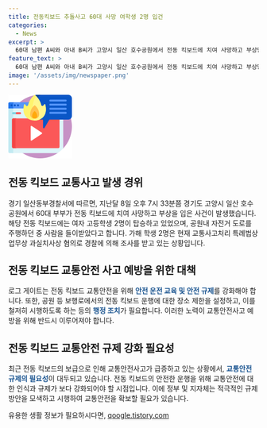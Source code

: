 ```yaml
---
title: 전동킥보드 추돌사고 60대 사망 여학생 2명 입건
categories:
  - News
excerpt: >
  60대 남편 A씨와 아내 B씨가 고양시 일산 호수공원에서 전동 킥보드에 치여 사망하고 부상당한 사건이 발생했다. 가해자로 확인된 여고생 2명은 업무상과실치사상 혐의로 조사 중이며, 주행 경로가 도로로 간주될지에 대한 논의도 이뤄지고 있다. 사건은 큰 충격을 주고 있으며, 가해자와 피해자의 심리적, 법적 측면에 대한 관심이 높다.
feature_text: >
  60대 남편 A씨와 아내 B씨가 고양시 일산 호수공원에서 전동 킥보드에 치여 사망하고 부상당한 사건이 발생했다. 가해자로 확인된 여고생 2명은 업무상과실치사상 혐의로 조사 중이며, 주행 경로가 도로로 간주될지에 대한 논의도 이뤄지고 있다. 사건은 큰 충격을 주고 있으며, 가해자와 피해자의 심리적, 법적 측면에 대한 관심이 높다.
image: '/assets/img/newspaper.png'
---
```


<p><img src="/assets/img/news.png" alt="rentncar 속보" /></p>

<h2 data-ke-size="size26">전동 킥보드 교통사고 발생 경위</h2>

<p data-ke-size="size16">경기 일산동부경찰서에 따르면, 지난달 8일 오후 7시 33분쯤 경기도 고양시 일산 호수공원에서 60대 부부가 전동 킥보드에 치여 사망하고 부상을 입은 사건이 발생했습니다. 해당 전동 킥보드에는 여자 고등학생 2명이 탑승하고 있었으며, 공원내 자전거 도로를 주행하던 중 사람을 들이받았다고 합니다. 가해 학생 2명은 현재 교통사고처리 특례법상 업무상 과실치사상 혐의로 경찰에 의해 조사를 받고 있는 상황입니다.</p>

<h2 data-ke-size="size26">전동 킥보드 교통안전 사고 예방을 위한 대책</h2>

<p data-ke-size="size16">로그 게이트는 전동 킥보드 교통안전을 위해 <b><span style="color: #1a5490;">안전 운전 교육 및 안전 규제</span></b>를 강화해야 합니다. 또한, 공원 등 보행로에서의 전동 킥보드 운행에 대한 장소 제한을 설정하고, 이를 철저히 시행하도록 하는 등의 <b><span style="color: #1a5490;">행정 조치</span></b>가 필요합니다. 이러한 노력이 교통안전사고 예방을 위해 반드시 이루어져야 합니다.</p>

<h2 data-ke-size="size26">전동 킥보드 교통안전 규제 강화 필요성</h2>

<p data-ke-size="size16">최근 전동 킥보드의 보급으로 인해 교통안전사고가 급증하고 있는 상황에서, <b><span style="color: #1a5490;">교통안전 규제의 필요성</span></b>이 대두되고 있습니다. 전동 킥보드의 안전한 운행을 위해 교통안전에 대한 인식과 규제가 보다 강화되어야 할 시점입니다. 이에 정부 및 지자체는 적극적인 규제 방안을 모색하고 시행하여 교통안전을 확보할 필요가 있습니다.</p>
유용한 생활 정보가 필요하시다면, <a href="https://qoogle.tistory.com" rel="dofollow">qoogle.tistory.com</a>


